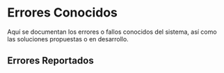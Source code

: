 # Errores Conocidos

Aquí se documentan los errores o fallos conocidos del sistema, así como las soluciones propuestas o en desarrollo.

## Errores Reportados